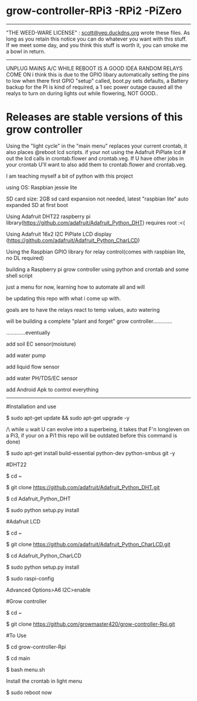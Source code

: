 # grow-controller-RPi3 -RPi2 -PiZero
***************************************************************************
"THE WEED-WARE LICENSE" :
 <scott snyder> scott@yep.duckdns.org wrote these files.  As long as you
 retain this notice you can do whatever you want with this stuff. 
 If we meet some day, and you think this stuff is worth it,
 you can smoke me a bowl in return.
***************************************************************************

UNPLUG MAINS A/C WHILE REBOOT IS A GOOD IDEA RANDOM RELAYS COME ON i think this is due to the GPIO libary automatically setting the pins to low when there first GPIO "setup" called,  boot.py  sets defaults, a Battery backup for the PI is kind of required, a 1 sec power outage caused all the realys to turn on during lights out while flowering, NOT GOOD.. 

# Releases are stable versions of this grow controller


Using the "light cycle" in the "main menu" replaces your current crontab, it also places @reboot lcd scripts.
if your not using the Adafruit PiPlate lcd # out the lcd calls in crontab.flower and crontab.veg. If U have other
jobs in your crontab U'll want to also add them to crontab.flower and crontab.veg.
 
I am teaching myself a bit of python with this project



using OS: Raspbian jessie lite

SD card size: 2GB sd card expansion not needed, latest "raspbian lite" auto expanded SD at first boot

Using Adafruit DHT22 raspberry pi library(https://github.com/adafruit/Adafruit_Python_DHT) requires root :<(

Using Adafruit 16x2 I2C PiPlate LCD display (https://github.com/adafruit/Adafruit_Python_CharLCD)

Using the Raspbian GPIO library for relay control(comes with raspbian lite, no DL required) 


building a Raspberry pi grow controller using python and crontab and some shell script

just a menu for now, learning how to automate all and will

be updating this repo with what i come up with.

goals are to have the relays react to temp values, auto watering



will be building a complete "plant and forget" grow controller.............

.............eventually
 
add soil EC sensor(moisture)

add water pump

add liquid flow sensor

add water PH/TDS/EC sensor

add Android Apk to control everything

***************************************************************************************
#Installation and use

$ sudo apt-get update && sudo apt-get upgrade -y 

/\ while u wait U can evolve into a superbeing, it takes that F'n long(even on a Pi3, if your on a Pi1 this repo will be outdated before this command is done)
 
$ sudo apt-get install build-essential python-dev python-smbus git -y

#DHT22

$ cd ~

$ git clone https://github.com/adafruit/Adafruit_Python_DHT.git

$ cd Adafruit_Python_DHT

$ sudo python setup.py install

#Adafruit LCD

$ cd ~

$ git clone https://github.com/adafruit/Adafruit_Python_CharLCD.git

$ cd Adafruit_Python_CharLCD

$ sudo python setup.py install

$ sudo raspi-config 

Advanced Options>A6 I2C>enable

#Grow controller

$ cd ~

$ git clone https://github.com/growmaster420/grow-controller-Rpi.git

#To Use

$ cd grow-controller-Rpi

$ cd main

$ bash menu.sh

Install the crontab in light menu

$ sudo reboot now
